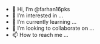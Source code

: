 - 👋 Hi, I’m @farhan16pks
- 👀 I’m interested in ...
- 🌱 I’m currently learning ...
- 💞️ I’m looking to collaborate on ...
- 📫 How to reach me ...

<!---
farhan16pks/farhan16pks is a ✨ special ✨ repository because its `README.md` (this file) appears on your GitHub profile.
You can click the Preview link to take a look at your changes.
--->
